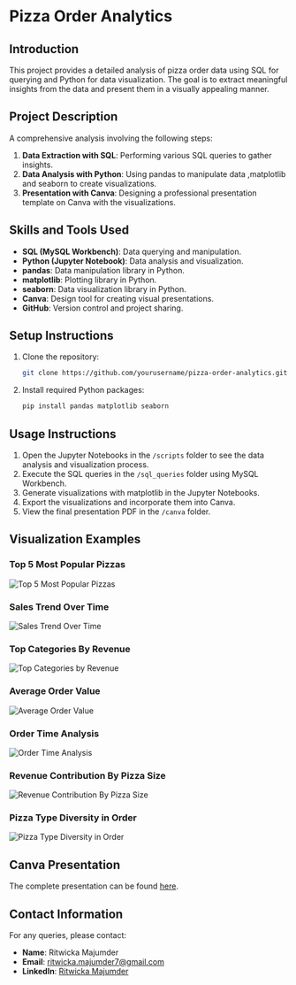 # Pizza Order Analytics

## Introduction
This project provides a detailed analysis of pizza order data using SQL for querying and Python for data visualization. The goal is to extract meaningful insights from the data and present them in a visually appealing manner.

## Project Description
A comprehensive analysis involving the following steps:
1. **Data Extraction with SQL**: Performing various SQL queries to gather insights.
2. **Data Analysis with Python**: Using pandas to manipulate data ,matplotlib and seaborn to create visualizations.
3. **Presentation with Canva**: Designing a professional presentation template on Canva with the visualizations.

## Skills and Tools Used
- **SQL (MySQL Workbench)**: Data querying and manipulation.
- **Python (Jupyter Notebook)**: Data analysis and visualization.
- **pandas**: Data manipulation library in Python.
- **matplotlib**: Plotting library in Python.
- **seaborn**: Data visualization library in Python.
- **Canva**: Design tool for creating visual presentations.
- **GitHub**: Version control and project sharing.

## Setup Instructions
1. Clone the repository:
    ```bash
    git clone https://github.com/yourusername/pizza-order-analytics.git
    ```
2. Install required Python packages:
    ```bash
    pip install pandas matplotlib seaborn
    ```

## Usage Instructions
1. Open the Jupyter Notebooks in the `/scripts` folder to see the data analysis and visualization process.
2. Execute the SQL queries in the `/sql_queries` folder using MySQL Workbench.
3. Generate visualizations with matplotlib in the Jupyter Notebooks.
4. Export the visualizations and incorporate them into Canva.
5. View the final presentation PDF in the `/canva` folder.

## Visualization Examples
### Top 5 Most Popular Pizzas
![Top 5 Most Popular Pizzas](visualizations/top_5_pizzas.png)

### Sales Trend Over Time
![Sales Trend Over Time](visualizations/sales_trend.png)

### Top Categories By Revenue
![Top Categories by Revenue](visualizations/top_categories_by_revenue.png)

### Average Order Value
![Average Order Value](visualizations/average_order_value.png)

### Order Time Analysis
![Order Time Analysis](visualizations/order_time_analysis.png)

### Revenue Contribution By Pizza Size
![Revenue Contribution By Pizza Size](visualizations/revenue_pizza_size.png)

### Pizza Type Diversity in Order
![Pizza Type Diversity in Order](visualizations/pizza_type_diversity.png)


## Canva Presentation
The complete presentation can be found [here](canva/Pizza_order_analytics_presentation.pdf).

## Contact Information
For any queries, please contact:
- **Name**: Ritwicka Majumder
- **Email**: ritwicka.majumder7@gmail.com
- **LinkedIn**: [Ritwicka Majumder](www.linkedin.com/in/ritwicka-majumder-36b4b7255)
